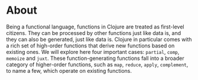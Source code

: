 # About

Being a functional language, functions in Clojure are treated as first-level citizens. They can be processed by other functions just like data is, and they can also be generated, just like data is. Clojure in particular comes with a rich set of high-order functions that derive new functions based on existing ones. We will explore here four important cases: `partial`, `comp`, `memoize` and `juxt`. These function-generating functions fall into a broader category of higher-order functions, such as `map`, `reduce`, `apply`, `complement`, to name a few, which operate on existing functions.